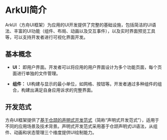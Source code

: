 # ArkUI简介

ArkUI（方舟UI框架）为应用的UI开发提供了完整的基础设施，包括简洁的UI语法、丰富的UI功能（组件、布局、动画以及交互事件），以及实时界面预览工具等，可以支持开发者进行可视化界面开发。

## 基本概念

- **UI：** 即用户界面。开发者可以将应用的用户界面设计为多个功能页面，每个页面进行单独的文件管理。

- **组件：** UI构建与显示的最小单位，如网格、按钮等。开发者通过多种组件的组合，构建出满足自身应用诉求的完整界面。

## 开发范式

方舟UI框架提供了[基于仓颉的声明式开发范式](./cj-ui-development-overview.md)（简称“声明式开发范式”），适用于不同的应用场景及技术背景。声明式开发范式采用基于仓颉声明式UI语法，从组件、动画和状态管理三个维度提供UI绘制能力。
